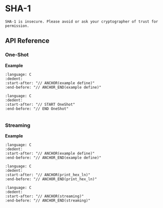 # SHA-1

```{warning}
SHA-1 is insecure. Please avoid or ask your cryptographer of trust for permission.
```

## API Reference

### One-Shot

**Example**

```{literalinclude} ../../../../tests/sha1.cc
:language: C
:dedent:
:start-after: "// ANCHOR(example define)"
:end-before: "// ANCHOR_END(example define)"
```

```{literalinclude} ../../../../tests/sha1.cc
:language: C
:dedent:
:start-after: "// START OneShot"
:end-before: "// END OneShot"
```

```{doxygenfunction} Hacl_Hash_SHA1_hash
```

### Streaming

**Example**

```{literalinclude} ../../../../tests/sha1.cc
:language: C
:dedent:
:start-after: "// ANCHOR(example define)"
:end-before: "// ANCHOR_END(example define)"
```

```{literalinclude} ../../../../tests/util.h
:language: C
:dedent:
:start-after: "// ANCHOR(print_hex_ln)"
:end-before: "// ANCHOR_END(print_hex_ln)"
```

```{literalinclude} ../../../../tests/sha1.cc
:language: C
:dedent:
:start-after: "// ANCHOR(streaming)"
:end-before: "// ANCHOR_END(streaming)"
```

```{doxygentypedef} Hacl_Hash_SHA1_state_t
```

```{doxygenfunction} Hacl_Hash_SHA1_malloc
```

```{doxygenfunction} Hacl_Hash_SHA1_update
```

```{doxygenfunction} Hacl_Hash_SHA1_digest
```

```{doxygenfunction} Hacl_Hash_SHA1_reset
```

```{doxygenfunction} Hacl_Hash_SHA1_free
```
